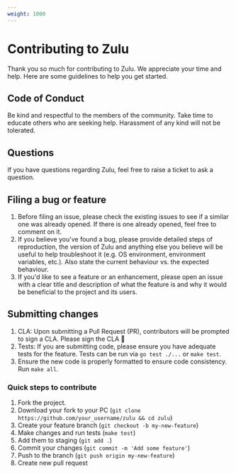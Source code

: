 ```yaml
---
weight: 1000
---
```


# Contributing to Zulu

Thank you so much for contributing to Zulu. We appreciate your time and help.
Here are some guidelines to help you get started.

## Code of Conduct

Be kind and respectful to the members of the community. Take time to educate
others who are seeking help. Harassment of any kind will not be tolerated.

## Questions

If you have questions regarding Zulu, feel free to raise a ticket to ask a
question.

## Filing a bug or feature

1. Before filing an issue, please check the existing issues to see if a
   similar one was already opened. If there is one already opened, feel free
   to comment on it.
1. If you believe you've found a bug, please provide detailed steps of
   reproduction, the version of Zulu and anything else you believe will be
   useful to help troubleshoot it (e.g. OS environment, environment variables,
   etc.). Also state the current behaviour vs. the expected behaviour.
1. If you'd like to see a feature or an enhancement, please open an issue with
   a clear title and description of what the feature is and why it would be
   beneficial to the project and its users.

## Submitting changes

1. CLA: Upon submitting a Pull Request (PR), contributors will be prompted to
   sign a CLA. Please sign the CLA :slightly_smiling_face:
2. Tests: If you are submitting code, please ensure you have adequate tests
   for the feature. Tests can be run via `go test ./...` or `make test`.
1. Ensure the new code is properly formatted to ensure code consistency.
   Run `make all`.

### Quick steps to contribute

1. Fork the project.
1. Download your fork to your PC (`git clone https://github.com/your_username/zulu && cd zulu`)
1. Create your feature branch (`git checkout -b my-new-feature`)
1. Make changes and run tests (`make test`)
1. Add them to staging (`git add .`)
1. Commit your changes (`git commit -m 'Add some feature'`)
1. Push to the branch (`git push origin my-new-feature`)
1. Create new pull request
